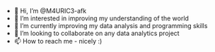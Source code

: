 - 👋 Hi, I’m @M4URIC3-afk
- 👀 I’m interested in improving my understanding of the world
- 🌱 I’m currently improving my data analysis and programming skills
- 💞️ I’m looking to collaborate on any data analytics project
- 📫 How to reach me - nicely :)

<!---
M4URIC3-afk/M4URIC3-afk is a ✨ special ✨ repository because its `README.md` (this file) appears on your GitHub profile.
You can click the Preview link to take a look at your changes.
--->
